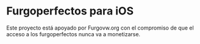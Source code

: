 # Furgoperfectos para iOS

Este proyecto está apoyado por Furgovw.org con el compromiso de que el acceso a los furgoperfectos nunca va a monetizarse.

